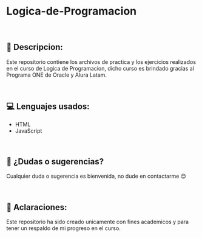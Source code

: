 # Logica-de-Programacion

<br>

## 📝 Descripcion: 

<p> Este repositorio contiene los archivos de practica y los ejercicios realizados en el curso de Logica de Programacion, dicho curso es brindado gracias al Programa ONE de Oracle y Alura Latam. </p>

<br>

## 💻 Lenguajes usados:
- HTML
- JavaScript

<br>

## 🤔 ¿Dudas o sugerencias?

Cualquier duda o sugerencia es bienvenida, no dude en contactarme 😊

<br>

## 🧐 Aclaraciones: 

Este repositorio ha sido creado unicamente con fines academicos y para tener un respaldo de mi progreso en el curso.
